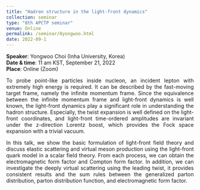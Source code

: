 ```yaml
---
title: "Hadron structure in the light-front dynamics"
collection: seminar
type: "8th APCTP seminar"
venue: Online
permalink: /seminar/8yongwoo.html
date: 2022-09-1
---
```


 <b>Speaker</b>: Yongwoo Choi (Inha University, Korea)<br>
 <b>Date & time</b>: 11 am KST, September 21, 2022 <br>
 <b>Place</b>: Online (Zoom) <br>
      
<p align=" justify">
  To probe point-like particles inside nucleon, an incident lepton with extremely high energy is required. 
  It can be described by the fast-moving target frame, namely the infinite momentum frame. 
  Since the equivalence between the infinite momentum frame and light-front dynamics is well known, 
  the light-front dynamics play a significant role in understanding the hadron structure. 
  Especially, the twist expansion is well defined on the light-front coordinates, 
  and light-front time-ordered amplitudes are invariant under the z-direction Lorentz boost, 
  which provides the Fock space expansion with a trivial vacuum.
  </p>

<p align=" justify">  
 In this talk, we show the basic formulation of light-front field theory and discuss 
  elastic scattering and virtual meson production using the light-front quark model 
  in a scalar field theory. From each process, we can obtain the electromagnetic form factor
  and Compton form factor. In addition, we can investigate the deeply virtual scattering 
  using the leading twist, it provides consistent results and the sum rules between the 
  generalized parton distribution, parton distribution function, and electromagnetic form factor. 
</p>
